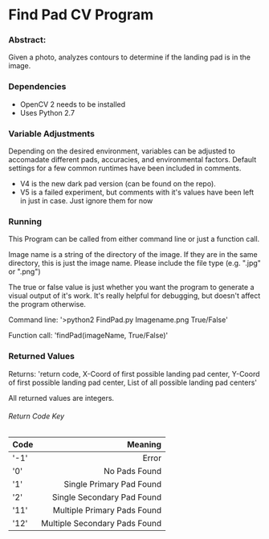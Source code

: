 # Find Pad CV Program #

### Abstract: ###
Given a photo, analyzes contours to determine if the landing pad is in the image.

### Dependencies ###
- OpenCV 2 needs to be installed
- Uses Python 2.7

### Variable Adjustments ###
Depending on the desired environment, variables can be adjusted to accomadate different pads, accuracies, and environmental factors. Default settings for a few common runtimes have been included in comments.
- V4 is the new dark pad version (can be found on the repo). 
- V5 is a failed experiment, but comments with it's values have been left in just in case. Just ignore them for now

### Running ###
This Program can be called from either command line or just a function call. 

Image name is a string of the directory of the image. If they are in the same directory, this is just the image name. Please include the file type (e.g. ".jpg" or ".png")

The true or false value is just whether you want the program to generate a visual output of it's work. It's really helpful for debugging, but doesn't affect the program otherwise.
  
  Command line: '>python2 FindPad.py Imagename.png True/False'
  
  Function call: 'findPad(imageName, True/False)'

### Returned Values ###
Returns: 'return code, X-Coord of first possible landing pad center, Y-Coord of first possible landing pad center, List of all possible landing pad centers'

All returned values are integers.

###### Return Code Key ######
| Code  | Meaning                         |
|-------|--------------------------------:|
| '-1'	| Error                           |
| '0'	  | No Pads Found                   |
| '1'	  | Single Primary Pad Found        |
| '2'	  | Single Secondary Pad Found      |
| '11'	| Multiple Primary Pads Found     |
| '12'	| Multiple Secondary Pads Found	  |
